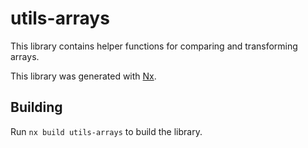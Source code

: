# utils-arrays

This library contains helper functions for comparing and transforming arrays.

This library was generated with [Nx](https://nx.dev).

## Building

Run `nx build utils-arrays` to build the library.
